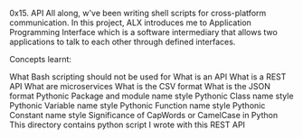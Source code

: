0x15. API
All along, w've been writing shell scripts for cross-platform communication. In this project, ALX introduces me to Application Programming Interface which is a software intermediary that allows two applications to talk to each other through defined interfaces.

Concepts learnt:

What Bash scripting should not be used for
What is an API
What is a REST API
What are microservices
What is the CSV format
What is the JSON format
Pythonic Package and module name style
Pythonic Class name style
Pythonic Variable name style
Pythonic Function name style
Pythonic Constant name style
Significance of CapWords or CamelCase in Python
This directory contains python script I wrote with this REST API
